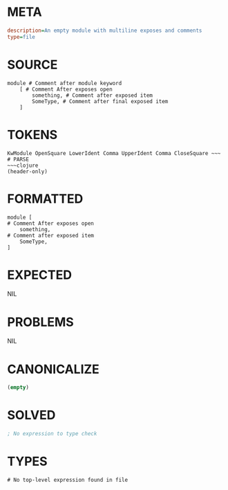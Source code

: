 # META
~~~ini
description=An empty module with multiline exposes and comments
type=file
~~~
# SOURCE
~~~roc
module # Comment after module keyword
	[ # Comment After exposes open
		something, # Comment after exposed item
		SomeType, # Comment after final exposed item
	]
~~~
# TOKENS
~~~text
KwModule OpenSquare LowerIdent Comma UpperIdent Comma CloseSquare ~~~
# PARSE
~~~clojure
(header-only)
~~~
# FORMATTED
~~~roc
module [
# Comment After exposes open
	something,
# Comment after exposed item
	SomeType,
]

~~~
# EXPECTED
NIL
# PROBLEMS
NIL
# CANONICALIZE
~~~clojure
(empty)
~~~
# SOLVED
~~~clojure
; No expression to type check
~~~
# TYPES
~~~roc
# No top-level expression found in file
~~~
